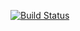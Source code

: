 [![Build Status](https://secure.travis-ci.org/sakomoko/trpg-rolling-socket-server.png)](http://travis-ci.org/sakomoko/trpg-rolling-socket-server)
